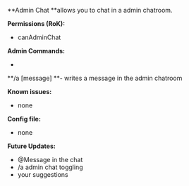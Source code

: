 **Admin Chat **allows you to chat in a admin chatroom.

**Permissions (RoK):**


* canAdminChat


**Admin Commands:**


* 
**/a [message] **- writes a message in the admin chatroom


**Known issues:**


* none


**Config file:**


* none


**Future Updates:**


* @Message in the chat
* /a admin chat toggling
* your suggestions

[](http://phc-rust.jimdo.com/donations/)